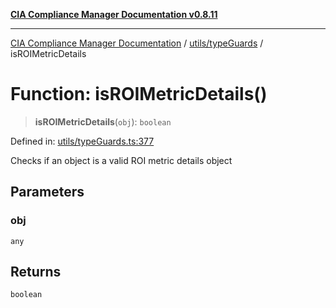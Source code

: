 [**CIA Compliance Manager Documentation v0.8.11**](../../../README.md)

***

[CIA Compliance Manager Documentation](../../../modules.md) / [utils/typeGuards](../README.md) / isROIMetricDetails

# Function: isROIMetricDetails()

> **isROIMetricDetails**(`obj`): `boolean`

Defined in: [utils/typeGuards.ts:377](https://github.com/Hack23/cia-compliance-manager/blob/d6eede30e4f01622fe18187e98b207e9a06a781f/src/utils/typeGuards.ts#L377)

Checks if an object is a valid ROI metric details object

## Parameters

### obj

`any`

## Returns

`boolean`

